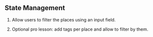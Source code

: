 ## State Management

1. Allow users to filter the places using an input field.

2. Optional pro lesson: add tags per place and allow to filter by them.

